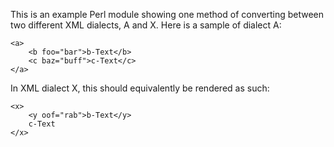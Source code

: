 This is an example Perl module showing one method of converting between two different XML dialects, A and X. Here is a sample of dialect A:

	<a>
		<b foo="bar">b-Text</b>
		<c baz="buff">c-Text</c>
	</a>

In XML dialect X, this should equivalently be rendered as such:

	<x>
		<y oof="rab">b-Text</y>
		c-Text
	</x>